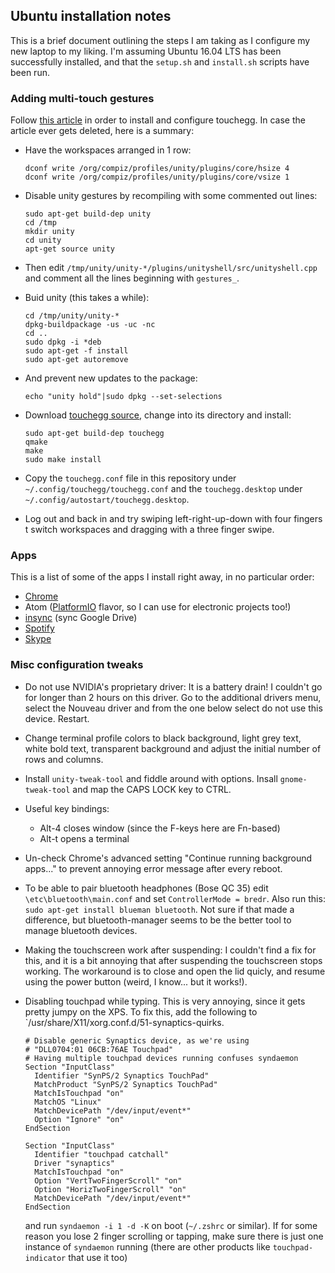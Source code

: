 ## Ubuntu installation notes
This is a brief document outlining the steps I am taking as I configure my new
laptop to my liking. I'm assuming Ubuntu 16.04 LTS has been successfully
installed, and that the `setup.sh`  and `install.sh` scripts have
been run.

### Adding multi-touch gestures
Follow [this article](https://ineed.coffee/1068/os-x-like-multitouch-gestures-for-macbook-pro-running-ubuntu-12-10/) in order to install and configure touchegg. In case the article
ever gets deleted, here is a summary:

  * Have the workspaces arranged in 1 row:

    ```
    dconf write /org/compiz/profiles/unity/plugins/core/hsize 4
    dconf write /org/compiz/profiles/unity/plugins/core/vsize 1
    ```

  * Disable unity gestures by recompiling with some commented out lines:

    ```
    sudo apt-get build-dep unity
    cd /tmp
    mkdir unity
    cd unity
    apt-get source unity
    ```

  * Then edit `/tmp/unity/unity-*/plugins/unityshell/src/unityshell.cpp` and
  comment all the lines beginning with `gestures_`.

  * Buid unity (this takes a while):

    ```
    cd /tmp/unity/unity-*
    dpkg-buildpackage -us -uc -nc
    cd ..
    sudo dpkg -i *deb
    sudo apt-get -f install
    sudo apt-get autoremove
    ```

  * And prevent new updates to the package:

    ```
    echo "unity hold"|sudo dpkg --set-selections
    ```

  * Download [touchegg source](https://github.com/JoseExposito/touchegg), change
  into its directory and install:

    ```
    sudo apt-get build-dep touchegg
    qmake
    make
    sudo make install
    ```

  * Copy the `touchegg.conf` file in this repository under
  `~/.config/touchegg/touchegg.conf` and the `touchegg.desktop` under `~/.config/autostart/touchegg.desktop`.

  * Log out and back in and try swiping left-right-up-down with four fingers t
  switch workspaces and dragging with a three finger swipe.

### Apps

This is a list of some of the apps I install right away, in no particular order:

  * [Chrome](https://www.google.com/chrome/)
  * Atom ([PlatformIO](http://platformio.org/platformio-ide) flavor, so I can
  use for electronic projects too!)
  * [insync](https://www.insynchq.com/) (sync Google Drive)
  * [Spotify](https://www.spotify.com/us/download/)
  * [Skype](http://www.skype.com/en/download-skype/skype-for-linux/downloading/?type=ubuntu64)

### Misc configuration tweaks

  * Do not use NVIDIA's proprietary driver: It is a battery drain! I couldn't go for longer than
  2 hours on this driver. Go to the additional drivers menu, select the Nouveau driver and from
  the one below select do not use this device. Restart.
  
  * Change terminal profile colors to black background, light grey text,
  white bold text, transparent background and adjust the initial number of rows
  and columns.

  * Install `unity-tweak-tool` and fiddle around with options. Insall
  `gnome-tweak-tool` and map the CAPS LOCK key to CTRL.

  * Useful key bindings:
    * Alt-4 closes window (since the F-keys here are Fn-based)
    * Alt-t opens a terminal

  * Un-check Chrome's advanced setting "Continue running background apps..." to
  prevent annoying error message after every reboot.

  * To be able to pair bluetooth headphones (Bose QC 35) edit `\etc\bluetooth\main.conf`
  and set `ControllerMode = bredr`. Also run this: `sudo apt-get install blueman bluetooth`.
  Not sure if that made a difference, but bluetooth-manager seems to be the better
  tool to manage bluetooth devices.

  * Making the touchscreen work after suspending: I couldn't find a fix for this,
  and it is a bit annoying that after suspending the touchscreen stops working.
  The workaround is to close and open the lid quicly, and resume using the power
  button (weird, I know... but it works!).

  * Disabling touchpad while typing. This is very annoying, since it gets pretty jumpy on the XPS.
  To fix this, add the following to `/usr/share/X11/xorg.conf.d/51-synaptics-quirks.
    ```
    # Disable generic Synaptics device, as we're using
    # "DLL0704:01 06CB:76AE Touchpad"
    # Having multiple touchpad devices running confuses syndaemon
    Section "InputClass"
      Identifier "SynPS/2 Synaptics TouchPad"
      MatchProduct "SynPS/2 Synaptics TouchPad"
      MatchIsTouchpad "on"
      MatchOS "Linux"
      MatchDevicePath "/dev/input/event*"
      Option "Ignore" "on"
    EndSection

    Section "InputClass"
      Identifier "touchpad catchall"
      Driver "synaptics"
      MatchIsTouchpad "on"
      Option "VertTwoFingerScroll" "on"
      Option "HorizTwoFingerScroll" "on"
      MatchDevicePath "/dev/input/event*"
    EndSection
    ```
    and run `syndaemon -i 1 -d -K` on boot (`~/.zshrc` or similar). If for some reason you lose 2
    finger scrolling or tapping, make sure there is just one instance of `syndaemon` running (there are
    other products like `touchpad-indicator` that use it too)